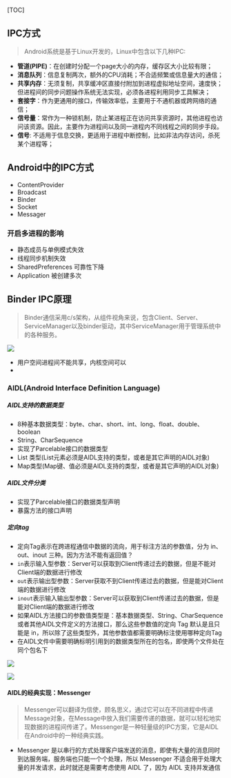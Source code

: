 [TOC]

## IPC方式
> Android系统是基于Linux开发的，Linux中包含以下几种IPC:

* **管道(PIPE)**：在创建时分配一个page大小的内存，缓存区大小比较有限；
* **消息队列**：信息复制两次，额外的CPU消耗；不合适频繁或信息量大的通信；
* **共享内存**：无须复制，共享缓冲区直接付附加到进程虚拟地址空间，速度快；但进程间的同步问题操作系统无法实现，必须各进程利用同步工具解决；
* **套接字**：作为更通用的接口，传输效率低，主要用于不通机器或跨网络的通信；
* **信号量**：常作为一种锁机制，防止某进程正在访问共享资源时，其他进程也访问该资源。因此，主要作为进程间以及同一进程内不同线程之间的同步手段。
* **信号**: 不适用于信息交换，更适用于进程中断控制，比如非法内存访问，杀死某个进程等；

## Android中的IPC方式
* ContentProvider
* Broadcast
* Binder
* Socket
* Messager

### 开启多进程的影响
* 静态成员与单例模式失效
* 线程同步机制失效
* SharedPreferences 可靠性下降
* Application 被创建多次

## Binder IPC原理
> Binder通信采用c/s架构，从组件视角来说，包含Client、Server、ServiceManager以及binder驱动，其中ServiceManager用于管理系统中的各种服务。

![](https://github.com/part5/note/raw/master/pic/IPC-Binder.jpg)
* 用户空间进程间不能共享，内核空间可以
* 

### AIDL(Android Interface Definition Language)
##### AIDL支持的数据类型
* 8种基本数据类型：byte、char、short、int、long、float、double、boolean
* String、CharSequence
* 实现了Parcelable接口的数据类型
* List 类型(List元素必须是AIDL支持的类型，或者是其它声明的AIDL对象)
* Map类型(Map键、值必须是AIDL支持的类型，或者是其它声明的AIDL对象)

##### AIDL文件分类
* 实现了Parcelable接口的数据类型声明
* 暴露方法的接口声明

##### 定向tag
* 定向Tag表示在跨进程通信中数据的流向，用于标注方法的参数值，分为 in、out、inout 三种。因为方法不能有返回值？
* `in`表示输入型参数：Server可以获取到Client传递过去的数据，但是不能对Client端的数据进行修改
* `out`表示输出型参数：Server获取不到Client传递过去的数据，但是能对Client端的数据进行修改
* `inout`表示输入输出型参数：Server可以获取到Client传递过去的数据，但是能对Client端的数据进行修改
* 如果AIDL方法接口的参数值类型是：基本数据类型、String、CharSequence或者其他AIDL文件定义的方法接口，那么这些参数值的定向 Tag 默认是且只能是 in，所以除了这些类型外，其他参数值都需要明确标注使用哪种定向Tag
* 在AIDL文件中需要明确标明引用到的数据类型所在的包名，即使两个文件处在同个包名下

![](https://github.com/part5/note/raw/master/pic/aidl.png)

![](https://github.com/part5/note/raw/master/pic/ipc-aidl.jpg)

#### AIDL的经典实现：Messenger
> Messenger可以翻译为信使，顾名思义，通过它可以在不同进程中传递Message对象，在Message中放入我们需要传递的数据，就可以轻松地实现数据的进程间传递了。Messenger是一种轻量级的IPC方案，它是AIDL在Android中的一种经典实践。

* Messenger 是以串行的方式处理客户端发送的消息，即使有大量的消息同时到达服务端，服务端也只能一个个处理，所以 Messenger 不适合用于处理大量的并发请求，此时就还是需要考虑使用 AIDL 了，因为 AIDL 支持并发通信

